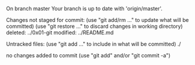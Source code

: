 On branch master
Your branch is up to date with 'origin/master'.

Changes not staged for commit:
  (use "git add/rm <file>..." to update what will be committed)
  (use "git restore <file>..." to discard changes in working directory)
	deleted:    ../0x01-git
	modified:   ../README.md

Untracked files:
  (use "git add <file>..." to include in what will be committed)
	./

no changes added to commit (use "git add" and/or "git commit -a")
